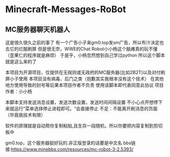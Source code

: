 # Minecraft-Messages-RoBot
## MC服务器聊天机器人
 这是很久很久之前的事了
 有一个广告小子来gm0.top发sm广告，所以布汁决定也去它的烂服刷屏
 但是很无奈，WWE的Chat Robot小小杨这个脑瘫真的玩不懂（歪果仁的程序就是麻烦）
于是乎，小杨忽然想到自己学过python
所以这个脚本就是这么来的了

本项目为开源项目，仅提供在无规则或无政府的MC服务器(比如2B2T)以及对付刷屏小子使用
本项目没有病毒，后门之类（抱歉其实我根本没有这个技术）
在其他地方使用导致的封号等后果本项目作者不负责
使用该脚本即代表同意此协议
项目作者：小小杨

本脚本支持发送消息设置，发送次数设置，发送时间间隔设置
不小心点开想停下来就运行”菜单选择停止进程即可。“会直接停止
不足：不能离开刷消息的页面（毕竟我技术有限）

软件的原理就是自动帮你复制粘贴,且生存一段随机，所以你要把内容复制到剪切板中

gm0.top，这个服务器挺好玩的.非正版登录的话要是中文名
bbs链接:https://www.minebbs.com/resources/mc-robot-3-2.5393/
